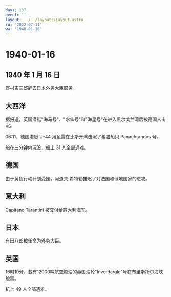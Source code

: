 ```yaml
---
days: 137
event: ''
layout: ../../layouts/Layout.astro
ru: '2022-07-11'
ww: '1940-01-16'
---
```


# 1940-01-16

## 1940 年 1 月 16 日

野村吉三郎辞去日本外务大臣职务。

## 大西洋

据报道，英国潜艇"海马号"、"水仙号"和"海星号"在进入黑尔戈兰湾后被德国人击沉。

06:11，德国潜艇 U-44 用鱼雷在比斯开湾击沉了希腊船只 Panachrandos 号。

船在三分钟内沉没，船上 31 人全部遇难。

## 德国

由于黄色行动计划受挫，阿道夫·希特勒推迟了对法国和低地国家的进攻。

## 意大利

Capitano Tarantini 被交付给意大利海军。

## 日本

有田八郎被任命为外务大臣。

## 英国

16时19分，载有12000吨航空燃油的英国油轮"Inverdargle"号在布里斯托尔海峡触雷。

机上 49 人全部遇难。